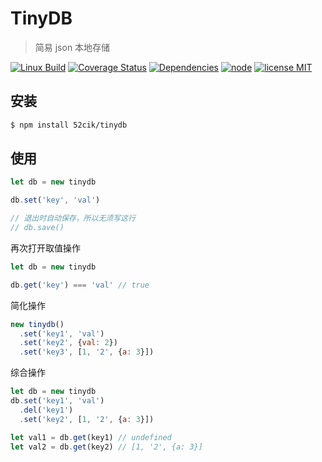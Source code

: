 # TinyDB

> 简易 json 本地存储

[![Linux Build][travis-image]][travis-url]
[![Coverage Status][coveralls-image]][coveralls-url]
[![Dependencies][dependencies-image]][dependencies-url]
[![node][node-image]][node-url]
[![license MIT][license-image]][license-url]

## 安装

``` sh
$ npm install 52cik/tinydb
```

## 使用

``` js
let db = new tinydb

db.set('key', 'val')

// 退出时自动保存，所以无须写这行
// db.save()
```

再次打开取值操作

``` js
let db = new tinydb

db.get('key') === 'val' // true
```


简化操作

``` js
new tinydb()
  .set('key1', 'val')
  .set('key2', {val: 2})
  .set('key3', [1, '2', {a: 3}])
```


综合操作

``` js
let db = new tinydb
db.set('key1', 'val')
  .del('key1')
  .set('key2', [1, '2', {a: 3}])

let val1 = db.get(key1) // undefined
let val2 = db.get(key2) // [1, '2', {a: 3}]
```


[travis-url]: https://travis-ci.org/52cik/tinydb
[travis-image]: https://img.shields.io/travis/52cik/tinydb/master.svg?label=linux

[coveralls-url]: https://coveralls.io/github/52cik/tinydb?branch=master
[coveralls-image]: https://coveralls.io/repos/52cik/tinydb/badge.svg?branch=master&service=github

[license-url]: https://opensource.org/licenses/MIT
[license-image]: https://img.shields.io/badge/license-MIT-blue.svg

[dependencies-url]: https://david-dm.org/52cik/tinydb
[dependencies-image]: https://img.shields.io/david/52cik/tinydb.svg?style=flat

[node-url]: https://nodejs.org
[node-image]: https://img.shields.io/node/v/gh-badges.svg
